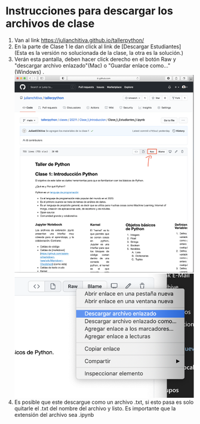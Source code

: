 # Instrucciones para descargar los archivos de clase

1. Van al link <https://julianchitiva.github.io/tallerpython/>
2. En la parte de Clase 1 le dan click al link de [Descargar Estudiantes] (Esta es la versión no solucionada de la clase, la otra es la solución.)
3. Verán esta pantalla, deben hacer click derecho en el botón Raw y "descargar archivo enlazado"(Mac) o "Guardar enlace como..."(Windows) . 
![Boton Raw](./img/raw_click.png)
![Boton Raw](./img/raw_click2.png)
4. Es posible que este descargue como un archivo .txt, si esto pasa es solo quitarle el .txt del nombre del archivo y listo. Es importante que la extensión del archivo sea .ipynb


